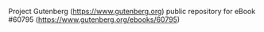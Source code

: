 Project Gutenberg (https://www.gutenberg.org) public repository for eBook #60795 (https://www.gutenberg.org/ebooks/60795)
